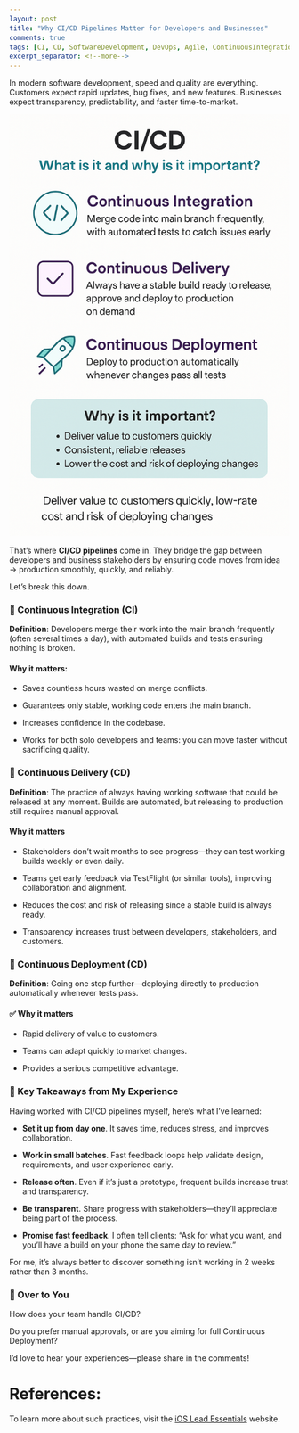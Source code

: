 ```yaml
---
layout: post
title: "Why CI/CD Pipelines Matter for Developers and Businesses"
comments: true
tags: [CI, CD, SoftwareDevelopment, DevOps, Agile, ContinuousIntegration, ContinuousDelivery, iOSDevelopment]
excerpt_separator: <!--more-->
---
```


In modern software development, speed and quality are everything. Customers expect rapid updates, bug fixes, and new features. Businesses expect transparency, predictability, and faster time-to-market.

<!--more-->

![cicd](/assets/img/images-cicd/cicd.png "ci-cd-pipelines")

That’s where **CI/CD pipelines** come in. They bridge the gap between developers and business stakeholders by ensuring code moves from idea → production smoothly, quickly, and reliably.

Let’s break this down.


### 🔹 Continuous Integration (CI)
**Definition**: Developers merge their work into the main branch frequently (often several times a day), with automated builds and tests ensuring nothing is broken.

#### Why it matters:
- Saves countless hours wasted on merge conflicts.

- Guarantees only stable, working code enters the main branch.

- Increases confidence in the codebase.

- Works for both solo developers and teams: you can move faster without sacrificing quality.


### 🔹 Continuous Delivery (CD)

**Definition**: The practice of always having working software that could be released at any moment. Builds are automated, but releasing to production still requires manual approval.

#### Why it matters
- Stakeholders don’t wait months to see progress—they can test working builds weekly or even daily.

- Teams get early feedback via TestFlight (or similar tools), improving collaboration and alignment.

- Reduces the cost and risk of releasing since a stable build is always ready.

- Transparency increases trust between developers, stakeholders, and customers.

### 🔹 Continuous Deployment (CD)
**Definition**: Going one step further—deploying directly to production automatically whenever tests pass.

#### ✅ Why it matters

- Rapid delivery of value to customers.

- Teams can adapt quickly to market changes.

- Provides a serious competitive advantage.

### 📝 Key Takeaways from My Experience
Having worked with CI/CD pipelines myself, here’s what I’ve learned:

- **Set it up from day one**. It saves time, reduces stress, and improves collaboration.

- **Work in small batches**. Fast feedback loops help validate design, requirements, and user experience early.

- **Release often**. Even if it’s just a prototype, frequent builds increase trust and transparency.

- **Be transparent**. Share progress with stakeholders—they’ll appreciate being part of the process.

- **Promise fast feedback**. I often tell clients: “Ask for what you want, and you’ll have a build on your phone the same day to review.”

For me, it’s always better to discover something isn’t working in 2 weeks rather than 3 months.

### 💬 Over to You
How does your team handle CI/CD?

Do you prefer manual approvals, or are you aiming for full Continuous Deployment?

I’d love to hear your experiences—please share in the comments!

# References:
To learn more about such practices, visit the [iOS Lead Essentials](https://www.essentialdeveloper.com/) website.

